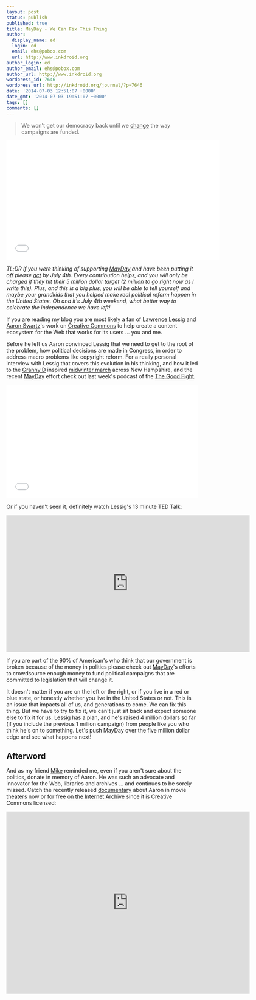 ```yaml
---
layout: post
status: publish
published: true
title: MayDay - We Can Fix This Thing
author:
  display_name: ed
  login: ed
  email: ehs@pobox.com
  url: http://www.inkdroid.org
author_login: ed
author_email: ehs@pobox.com
author_url: http://www.inkdroid.org
wordpress_id: 7646
wordpress_url: http://inkdroid.org/journal/?p=7646
date: '2014-07-03 12:51:07 +0000'
date_gmt: '2014-07-03 19:51:07 +0000'
tags: []
comments: []
---
```


<blockquote>
<p>We won't get our democracy back until we <a href="https://mayday.us/">change</a> the way campaigns are funded.</p>
</blockquote>
<p><iframe width="560" height="315" src="//www.youtube.com/embed/i3X2eDCmPRY" frameborder="0" allowfullscreen></iframe></p>
<p><em>TL;DR if you were thinking of supporting <a href="http://mayday.us">MayDay</a> and have been putting it off please <a href="https://mayday.us/">act</a> by July 4th. Every contribution helps, and you will only be charged if they hit their 5 million dollar target (2 million to go right now as I write this). Plus, and this is a big plus, you will be able to tell yourself and maybe your grandkids that you helped make real political reform happen in the United States. Oh and it's July 4th weekend, what better way to celebrate the independence we have left!</em></p>
<p>If you are reading my blog you are most likely a fan of <a href="https://en.wikipedia.org/wiki/Lawrence_Lessig">Lawrence Lessig</a> and <a href="https://en.wikipedia.org/wiki/Aaron_Swartz">Aaron Swartz</a>'s work on <a href="http://creativecommons.org">Creative Commons</a> to help create a content ecosystem for the Web that works for its users ... you and me.</p>
<p>Before he left us Aaron convinced Lessig that we need to get to the root of the problem, how political decisions are made in Congress, in order to address macro problems like copyright reform. For a really personal interview with Lessig that covers this evolution in his thinking, and how it led to the <a href="https://en.wikipedia.org/wiki/Doris_Haddock">Granny D</a> inspired <a href="http://www.nhrebellion.org/">midwinter march</a> across New Hampshire, and the recent <a href="https://mayday.us/the-plan/">MayDay</a> effort check out last week's podcast of the <a href="http://thegoodfight.fm/episodes/25-lawrence-lessig-aaron-swartz-and-the-super-pac-to-end-super-pacs">The Good Fight</a>.</p>
<div style='position: relative; padding-bottom: 59.25%; height: 0; overflow: hidden; width: 100%;'>
  <iframe allowfullscreen frameborder='0' src='//listeners.fsj.fm/player?caption=&episodeId=25-lawrence-lessig-aaron-swartz-and-the-super-pac-to-end-super-pacs&image=https%3A%2F%2Fthegoodfight.s3.amazonaws.com%2Fuploads%2F7a3f47d4451d2a321fe2ca3cddcda0b0.jpg&mp3=http%3A%2F%2Fthegoodfight.fm%2Fepisodes%2F25-lawrence-lessig-aaron-swartz-and-the-super-pac-to-end-super-pacs%2Faudio&userId=e8b1e6a065270c6b6b1ce2016635fe3e' style='position: absolute; top: 0; left: 0; width: 100%; height: 100%;'></iframe>
</div>
<p>Or if you haven't seen it, definitely watch Lessig's 13 minute TED Talk:</p>
<p><iframe src="http://embed.ted.com/talks/lawrence_lessig_the_unstoppable_walk_to_political_reform.html" width="640" height="360" frameborder="0" scrolling="no" webkitAllowFullScreen mozallowfullscreen allowFullScreen></iframe></p>
<p>If you are part of the 90% of American's who think that our government is broken because of the money in politics please check out <a href="https://mayday.us/">MayDay</a>'s efforts to crowdsource enough money to fund political campaigns that are committed to legislation that will change it.</p>
<p>It doesn't matter if you are on the left or the right, or if you live in a red or blue state, or honestly whether you live in the United States or not. This is an issue that impacts all of us, and generations to come. We can fix this thing. But we have to try to fix it, we can't just sit back and expect someone else to fix it for us. Lessig has a plan, and he's raised 4 million dollars so far (if you include the previous 1 million campaign) from people like you who think he's on to something. Let's push MayDay over the five million dollar edge and see what happens next!</p>
<h2>Afterword</h2>
<p>And as my friend <a href="http://twitter.com/mjgiarlo">Mike</a> reminded me, even if you aren't sure about the politics, donate in memory of Aaron. He was such an advocate and innovator for the Web, libraries and archives ... and continues to be sorely missed. Catch the recently released <a href="http://www.takepart.com/internets-own-boy">documentary</a> about Aaron in movie theaters now or for free <a href="https://archive.org/details/TheInternetsOwnBoyTheStoryOfAaronSwartz">on the Internet Archive</a> since it is Creative Commons licensed:</p>
<p><iframe src="https://archive.org/embed/TheInternetsOwnBoyTheStoryOfAaronSwartz" width="640" height="480" frameborder="0" webkitallowfullscreen="true" mozallowfullscreen="true" allowfullscreen></iframe></p>
